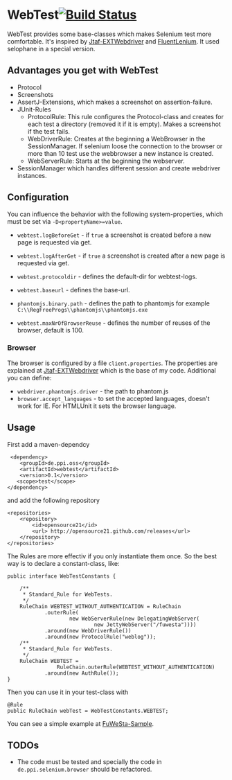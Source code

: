# WebTest[![Build Status](https://travis-ci.org/opensource21/webtest.svg?branch=master)](https://travis-ci.org/opensource21/webtest)

WebTest provides some base-classes which makes Selenium test more comfortable.
It's inspired by [Jtaf-EXTWebdriver](http://finraos.github.io/JTAF-ExtWebDriver)
and [FluentLenium](https://github.com/FluentLenium/FluentLenium).
It used selophane in a special version.

## Advantages you get with WebTest
- Protocol
- Screenshots
- AssertJ-Extensions, which makes a screenshot on assertion-failure.
- JUnit-Rules
    - ProtocolRule: This rule configures the Protocol-class and creates
      for each test a directory (removed it if it is empty). Makes a screenshot
      if the test fails.
    - WebDriverRule: Creates at the beginning a WebBrowser in the SessionManager.
      If selenium loose the connection to the browser or more than 10 test
      use the webbrowser a new instance is created.
    - WebServerRule: Starts at the beginning the webserver.
- SessionManager which handles different session and create webdriver instances.

## Configuration
You can influence the behavior with the following system-properties, which
must be set via `-D<propertyName>=value`.

- `webtest.logBeforeGet` - if `true` a screenshot is created before a new page is requested via get.
- `webtest.logAfterGet` - if `true` a screenshot is created after a new page is requested via get.
- `webtest.protocoldir` - defines the default-dir for webtest-logs.

- `webtest.baseurl` - defines the base-url.
- `phantomjs.binary.path` - defines the path to phantomjs for example
   `C:\\RegFreeProgs\\phantomjs\\phantomjs.exe`
-  `webtest.maxNrOfBrowserReuse` - defines the number of reuses of the browser, default is 100.

### Browser
The browser is configured by a file `client.properties`. The properties are explained at
[Jtaf-EXTWebdriver](http://finraos.github.io/JTAF-ExtWebDriver/clientproperties.html)
which is the base of my code.
Additional you can define:

- `webdriver.phantomjs.driver` - the path to phantom.js
- `browser.accept_languages` - to set the accepted languages, doesn't work for IE.
   For HTMLUnit it sets the browser language.

## Usage
First add a maven-dependcy

     <dependency>
        <groupId>de.ppi.oss</groupId>
        <artifactId>webtest</artifactId>
        <version>0.1</version>
       <scope>test</scope>
    </dependency>
and add the following repository

    <repositories>
        <repository>
            <id>opensource21</id>
            <url> http://opensource21.github.com/releases</url>
        </repository>
    </repositories>

The Rules are more effectiv if you only instantiate them once. So the best way is
to declare a constant-class, like:

    public interface WebTestConstants {

        /**
         * Standard_Rule for WebTests.
         */
        RuleChain WEBTEST_WITHOUT_AUTHENTICATION = RuleChain
                .outerRule(
                        new WebServerRule(new DelegatingWebServer(
                                new JettyWebServer("/fuwesta"))))
                .around(new WebDriverRule())
                .around(new ProtocolRule("weblog"));
        /**
         * Standard_Rule for WebTests.
         */
        RuleChain WEBTEST =
                    RuleChain.outerRule(WEBTEST_WITHOUT_AUTHENTICATION)
                .around(new AuthRule());
    }

Then you can use it in your test-class with

    @Rule
    public RuleChain webTest = WebTestConstants.WEBTEST;

You can see a simple example at [FuWeSta-Sample](https://github.com/opensource21/fuwesta).


## TODOs
- The code must be tested and specially the code in `de.ppi.selenium.browser`
  should be refactored.
